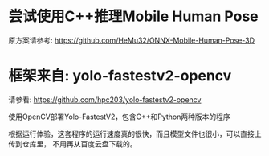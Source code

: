 # 尝试使用C++推理Mobile Human Pose

原方案请参考: https://github.com/HeMu32/ONNX-Mobile-Human-Pose-3D


# 框架来自: yolo-fastestv2-opencv
请参看: https://github.com/hpc203/yolo-fastestv2-opencv

使用OpenCV部署Yolo-FastestV2，包含C++和Python两种版本的程序

根据运行体验，这套程序的运行速度真的很快，而且模型文件也很小，可以直接上传到仓库里，
不用再从百度云盘下载的。
